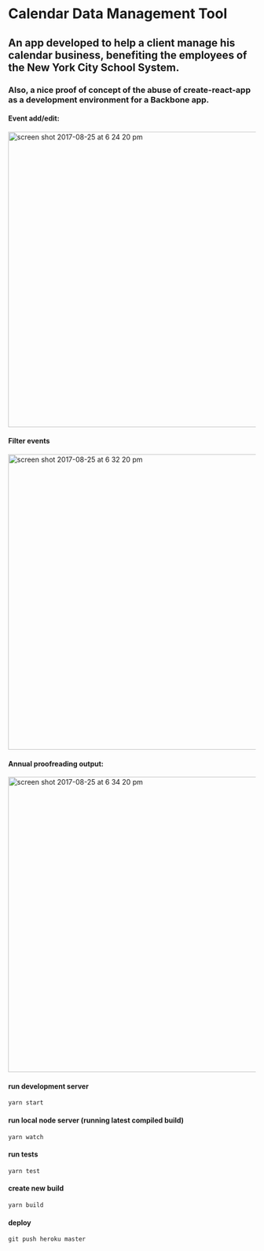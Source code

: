 # Calendar Data Management Tool
## An app developed to help a client manage his calendar business, benefiting the employees of the New York City School System.

### Also, a nice proof of concept of the abuse of create-react-app as a development environment for a Backbone app.

#### Event add/edit:
<img width="600" alt="screen shot 2017-08-25 at 6 24 20 pm" src="https://user-images.githubusercontent.com/5633015/29734886-d8ff9d54-89c2-11e7-9c4a-7447afbe0293.png">

#### Filter events
<img width="600" alt="screen shot 2017-08-25 at 6 32 20 pm" src="https://user-images.githubusercontent.com/5633015/29735018-c59bb04e-89c3-11e7-97d7-d97608c8f73d.png">

#### Annual proofreading output:
<img width="600" alt="screen shot 2017-08-25 at 6 34 20 pm" src="https://user-images.githubusercontent.com/5633015/29735058-0b4045f6-89c4-11e7-9a0f-ba96465e45d7.png">

#### run development server
`yarn start`

#### run local node server (running latest compiled build)
`yarn watch`

#### run tests
`yarn test`

#### create new build
`yarn build`

#### deploy
`git push heroku master`
